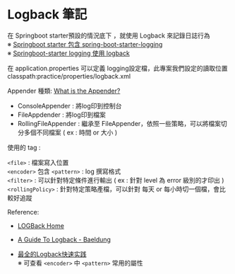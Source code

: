 # Logback 筆記

在 Springboot starter預設的情況底下 ，就使用 Logback 來記錄日誌行為 <br>
※ [Springboot starter 包含 spring-boot-starter-logging ](https://github.com/spring-projects/spring-boot/tree/master/spring-boot-project/spring-boot-starters) <br>
※ [Springboot-starter logging 使用 logback ](https://mvnrepository.com/artifact/org.springframework.boot/spring-boot-starter-logging/2.3.1.RELEASE)

在 application.properties 可以定義 logging設定檔，此專案我們設定的讀取位置 <br>
classpath:practice/properties/logback.xml

Appender 種類: [What is the Appender?](http://logback.qos.ch/manual/appenders.html) <br>

- ConsoleAppender : 將log印到控制台 <br>
- FileAppdender : 將log印到檔案 <br>
- RollingFileAppender : 繼承至 FileAppender，依照一些策略，可以將檔案切分多個不同檔案 ( ex : 時間 or 大小 )<br>

使用的 tag : 

`<file>` : 檔案寫入位置 <br>
`<encoder>` 包含  `<pattern>`  : log 撰寫格式<br>
`<filter>` : 可以針對特定條件進行輸出 ( ex : 針對 level 為 error 級別的才印出 )<br> 
`<rollingPolicy>` : 針對特定策略產檔，可以針對 每天 or 每小時切一個檔，會比較好追蹤<br>

Reference: <br>

- [LOGBack Home](http://logback.qos.ch/) <br>

- [A Guide To Logback - Baeldung](https://www.baeldung.com/logback) <br>

- [ 最全的Logback快速实践 ](https://juejin.im/post/5c62858f51882562e8762d29#heading-3) <br>
※ 可查看 `<encoder>` 中 `<pattern>` 常用的屬性